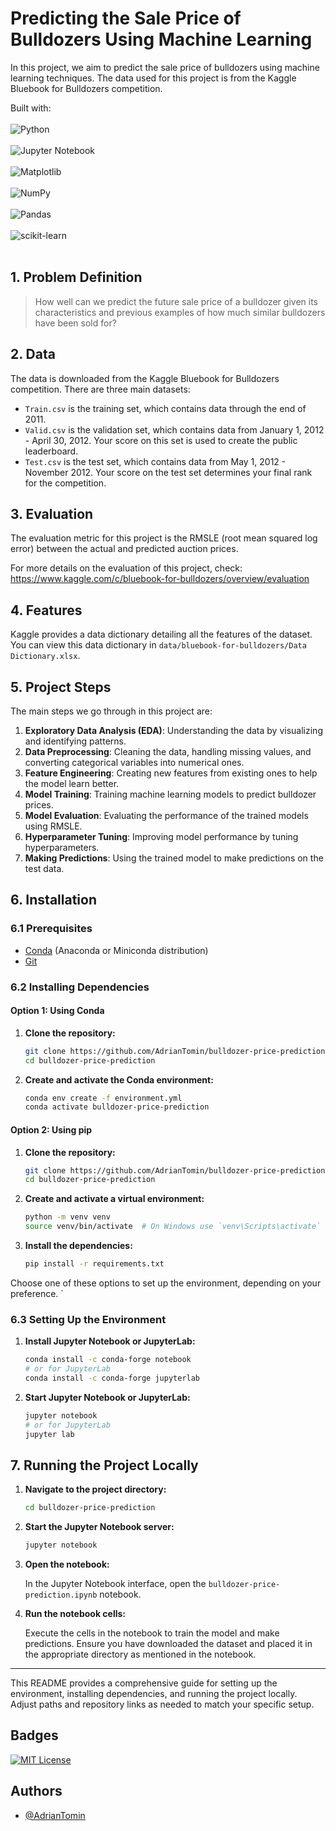 # Predicting the Sale Price of Bulldozers Using Machine Learning

In this project, we aim to predict the sale price of bulldozers using machine learning techniques. The data used for this project is from the Kaggle Bluebook for Bulldozers competition.

Built with:
<br>
<br>
![Python](https://img.shields.io/badge/python-3670A0?style=for-the-badge&logo=python&logoColor=ffdd54) 
<br>
<br>
![Jupyter Notebook](https://img.shields.io/badge/jupyter-fff.svg?style=for-the-badge&logo=jupyter&logoColor=orange)
<br>
<br>
![Matplotlib](https://img.shields.io/badge/Matplotlib-%23ffffff.svg?style=for-the-badge&logo=Matplotlib&logoColor=black)
<br>
<br>
![NumPy](https://img.shields.io/badge/numpy-%23013243.svg?style=for-the-badge&logo=numpy&logoColor=white) 
<br>
<br>
![Pandas](https://img.shields.io/badge/pandas-%23150458.svg?style=for-the-badge&logo=pandas&logoColor=white) 
<br>
<br>
![scikit-learn](https://img.shields.io/badge/scikit--learn-%23F7931E.svg?style=for-the-badge&logo=scikit-learn&logoColor=white)
<br>
<br>

## 1. Problem Definition
> How well can we predict the future sale price of a bulldozer given its characteristics and previous examples of how much similar bulldozers have been sold for?

## 2. Data
The data is downloaded from the Kaggle Bluebook for Bulldozers competition. There are three main datasets:

* `Train.csv` is the training set, which contains data through the end of 2011.
* `Valid.csv` is the validation set, which contains data from January 1, 2012 - April 30, 2012. Your score on this set is used to create the public leaderboard.
* `Test.csv` is the test set, which contains data from May 1, 2012 - November 2012. Your score on the test set determines your final rank for the competition.

## 3. Evaluation
The evaluation metric for this project is the RMSLE (root mean squared log error) between the actual and predicted auction prices.

For more details on the evaluation of this project, check: https://www.kaggle.com/c/bluebook-for-bulldozers/overview/evaluation

## 4. Features
Kaggle provides a data dictionary detailing all the features of the dataset. You can view this data dictionary in `data/bluebook-for-bulldozers/Data Dictionary.xlsx`.

## 5. Project Steps
The main steps we go through in this project are:

1. **Exploratory Data Analysis (EDA)**: Understanding the data by visualizing and identifying patterns.
2. **Data Preprocessing**: Cleaning the data, handling missing values, and converting categorical variables into numerical ones.
3. **Feature Engineering**: Creating new features from existing ones to help the model learn better.
4. **Model Training**: Training machine learning models to predict bulldozer prices.
5. **Model Evaluation**: Evaluating the performance of the trained models using RMSLE.
6. **Hyperparameter Tuning**: Improving model performance by tuning hyperparameters.
7. **Making Predictions**: Using the trained model to make predictions on the test data.

## 6. Installation

### 6.1 Prerequisites

- [Conda](https://docs.conda.io/projects/conda/en/latest/user-guide/install/index.html) (Anaconda or Miniconda distribution)
- [Git](https://git-scm.com/)

### 6.2 Installing Dependencies
#### Option 1: Using Conda

1. **Clone the repository:**

    ```bash
    git clone https://github.com/AdrianTomin/bulldozer-price-prediction.git
    cd bulldozer-price-prediction
    ```

2. **Create and activate the Conda environment:**

    ```bash
    conda env create -f environment.yml
    conda activate bulldozer-price-prediction
    ```

#### Option 2: Using pip

1. **Clone the repository:**

    ```bash
    git clone https://github.com/AdrianTomin/bulldozer-price-prediction.git
    cd bulldozer-price-prediction
    ```

2. **Create and activate a virtual environment:**

    ```bash
    python -m venv venv
    source venv/bin/activate  # On Windows use `venv\Scripts\activate`
    ```

3. **Install the dependencies:**

    ```bash
    pip install -r requirements.txt
    ```

Choose one of these options to set up the environment, depending on your preference.
`

### 6.3 Setting Up the Environment

1. **Install Jupyter Notebook or JupyterLab:**

    ```bash
    conda install -c conda-forge notebook
    # or for JupyterLab
    conda install -c conda-forge jupyterlab
    ```

2. **Start Jupyter Notebook or JupyterLab:**

    ```bash
    jupyter notebook
    # or for JupyterLab
    jupyter lab
    ```

## 7. Running the Project Locally

1. **Navigate to the project directory:**

    ```bash
    cd bulldozer-price-prediction
    ```

2. **Start the Jupyter Notebook server:**

    ```bash
    jupyter notebook
    ```

3. **Open the notebook:**

    In the Jupyter Notebook interface, open the `bulldozer-price-prediction.ipynb` notebook.

4. **Run the notebook cells:**

    Execute the cells in the notebook to train the model and make predictions. Ensure you have downloaded the dataset and placed it in the appropriate directory as mentioned in the notebook.

---

This README provides a comprehensive guide for setting up the environment, installing dependencies, and running the project locally. Adjust paths and repository links as needed to match your specific setup.


## Badges
[![MIT License](https://img.shields.io/badge/License-MIT-green.svg)](https://choosealicense.com/licenses/mit/)

## Authors
- [@AdrianTomin](https://www.github.com/AdrianTomin)